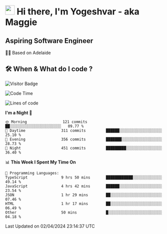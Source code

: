 <h1><img src="https://emojis.slackmojis.com/emojis/images/1531849430/4246/blob-sunglasses.gif?1531849430" width="30"/> Hi there, I'm Yogeshvar - aka Maggie</h1>

## Aspiring Software Engineer
🏂🏻  Based on Adelaide 

## 🛠 When & What do I code ?  

![Visitor Badge](https://visitor-badge.feriirawann.repl.co?username=yogeshvar&repo=yogeshvar&label=Visitors&style=plastic&color=%23457BFF&contentType=svg)

<!--START_SECTION:waka-->
![Code Time](http://img.shields.io/badge/Code%20Time-2%2C803%20hrs%2015%20mins-blue)

![Lines of code](https://img.shields.io/badge/From%20Hello%20World%20I%27ve%20Written-4.1%20million%20lines%20of%20code-blue)

**I'm a Night 🦉** 

```text
🌞 Morning                121 commits         ██░░░░░░░░░░░░░░░░░░░░░░░   09.77 % 
🌆 Daytime                311 commits         ██████░░░░░░░░░░░░░░░░░░░   25.10 % 
🌃 Evening                356 commits         ███████░░░░░░░░░░░░░░░░░░   28.73 % 
🌙 Night                  451 commits         █████████░░░░░░░░░░░░░░░░   36.40 % 
```


📊 **This Week I Spent My Time On** 

```text
💬 Programming Languages: 
TypeScript               9 hrs 50 mins       ████████████░░░░░░░░░░░░░   49.14 % 
JavaScript               4 hrs 42 mins       ██████░░░░░░░░░░░░░░░░░░░   23.54 % 
JSON                     1 hr 29 mins        ██░░░░░░░░░░░░░░░░░░░░░░░   07.46 % 
HTML                     1 hr 17 mins        ██░░░░░░░░░░░░░░░░░░░░░░░   06.49 % 
Other                    50 mins             █░░░░░░░░░░░░░░░░░░░░░░░░   04.18 % 
```


 Last Updated on 02/04/2024 23:14:37 UTC
<!--END_SECTION:waka-->
